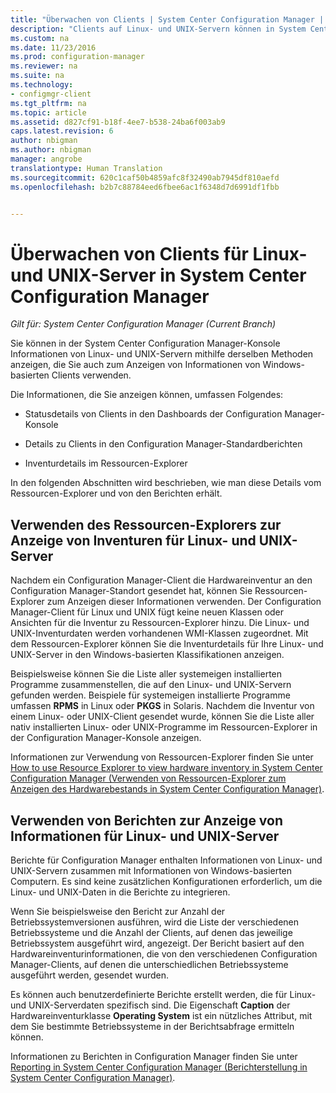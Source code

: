```yaml
---
title: "Überwachen von Clients | System Center Configuration Manager | Linux UNIX "
description: "Clients auf Linux- und UNIX-Servern können in System Center Configuration Manager überwacht werden."
ms.custom: na
ms.date: 11/23/2016
ms.prod: configuration-manager
ms.reviewer: na
ms.suite: na
ms.technology:
- configmgr-client
ms.tgt_pltfrm: na
ms.topic: article
ms.assetid: d827cf91-b18f-4ee7-b538-24ba6f003ab9
caps.latest.revision: 6
author: nbigman
ms.author: nbigman
manager: angrobe
translationtype: Human Translation
ms.sourcegitcommit: 620c1caf50b4859afc8f32490ab7945df810aefd
ms.openlocfilehash: b2b7c88784eed6fbee6ac1f6348d7d6991df1fbb


---
```

# <a name="how-to-monitor-clients-for-linux-and-unix-servers-in-system-center-configuration-manager"></a>Überwachen von Clients für Linux- und UNIX-Server in System Center Configuration Manager

*Gilt für: System Center Configuration Manager (Current Branch)*

Sie können in der System Center Configuration Manager-Konsole Informationen von Linux- und UNIX-Servern mithilfe derselben Methoden anzeigen, die Sie auch zum Anzeigen von Informationen von Windows-basierten Clients verwenden.  

 Die Informationen, die Sie anzeigen können, umfassen Folgendes:  

-   Statusdetails von Clients in den Dashboards der Configuration Manager-Konsole  

-   Details zu Clients in den Configuration Manager-Standardberichten  

-   Inventurdetails im Ressourcen-Explorer  

 In den folgenden Abschnitten wird beschrieben, wie man diese Details vom Ressourcen-Explorer und von den Berichten erhält.  

##  <a name="a-namebkmkuseresourceexpforlnua-use-resource-explorer-to-view-inventory-for-linux-and-unix-servers"></a><a name="BKMK_UseResourceExpforLnU"></a> Verwenden des Ressourcen-Explorers zur Anzeige von Inventuren für Linux- und UNIX-Server  
 
 Nachdem ein Configuration Manager-Client die Hardwareinventur an den Configuration Manager-Standort gesendet hat, können Sie Ressourcen-Explorer zum Anzeigen dieser Informationen verwenden. Der Configuration Manager-Client für Linux und UNIX fügt keine neuen Klassen oder Ansichten für die Inventur zu Ressourcen-Explorer hinzu. Die Linux- und UNIX-Inventurdaten werden vorhandenen WMI-Klassen zugeordnet. Mit dem Ressourcen-Explorer können Sie die Inventurdetails für Ihre Linux- und UNIX-Server in den Windows-basierten Klassifikationen anzeigen.  

 Beispielsweise können Sie die Liste aller systemeigen installierten Programme zusammenstellen, die auf den Linux- und UNIX-Servern gefunden werden. Beispiele für systemeigen installierte Programme umfassen **RPMS** in Linux oder **PKGS** in Solaris. Nachdem die Inventur von einem Linux- oder UNIX-Client gesendet wurde, können Sie die Liste aller nativ installierten Linux- oder UNIX-Programme im Ressourcen-Explorer in der Configuration Manager-Konsole anzeigen.  

 Informationen zur Verwendung von Ressourcen-Explorer finden Sie unter [How to use Resource Explorer to view hardware inventory in System Center Configuration Manager (Verwenden von Ressourcen-Explorer zum Anzeigen des Hardwarebestands in System Center Configuration Manager)](../../../core/clients/manage/inventory/use-resource-explorer-to-view-hardware-inventory.md).  

##  <a name="a-namebkmkusereportsforlnua-how-to-use-reports-to-view-information-for-linux-and-unix-servers"></a><a name="BKMK_UseReportsforLnU"></a> Verwenden von Berichten zur Anzeige von Informationen für Linux- und UNIX-Server  
 Berichte für Configuration Manager enthalten Informationen von Linux- und UNIX-Servern zusammen mit Informationen von Windows-basierten Computern. Es sind keine zusätzlichen Konfigurationen erforderlich, um die Linux- und UNIX-Daten in die Berichte zu integrieren.  

 Wenn Sie beispielsweise den Bericht zur Anzahl der Betriebssystemversionen ausführen, wird die Liste der verschiedenen Betriebssysteme und die Anzahl der Clients, auf denen das jeweilige Betriebssystem ausgeführt wird, angezeigt. Der Bericht basiert auf den Hardwareinventurinformationen, die von den verschiedenen Configuration Manager-Clients, auf denen die unterschiedlichen Betriebssysteme ausgeführt werden, gesendet wurden.  

 Es können auch benutzerdefinierte Berichte erstellt werden, die für Linux- und UNIX-Serverdaten spezifisch sind. Die Eigenschaft **Caption** der Hardwareinventurklasse **Operating System** ist ein nützliches Attribut, mit dem Sie bestimmte Betriebssysteme in der Berichtsabfrage ermitteln können.  

 Informationen zu Berichten in Configuration Manager finden Sie unter [Reporting in System Center Configuration Manager (Berichterstellung in System Center Configuration Manager)](../../../core/servers/manage/reporting.md).  



<!--HONumber=Dec16_HO3-->



